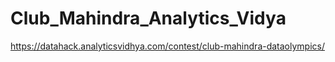 # Club_Mahindra_Analytics_Vidya
https://datahack.analyticsvidhya.com/contest/club-mahindra-dataolympics/

